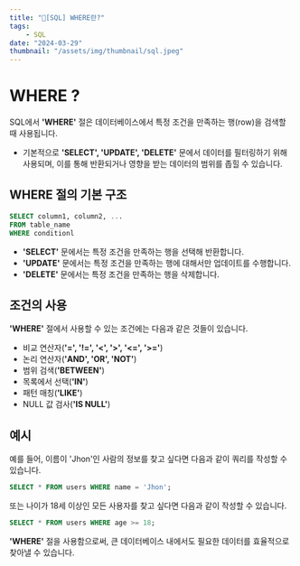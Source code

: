 ```yaml
---
title: "💉[SQL] WHERE란?"
tags:
    - SQL
date: "2024-03-29"
thumbnail: "/assets/img/thumbnail/sql.jpeg"
---
```


# WHERE ?

SQL에서 **'WHERE'** 절은 데이터베이스에서 특정 조건을 만족하는 행(row)을 검색할 때 사용됩니다.
- 기본적으로 **'SELECT', 'UPDATE', 'DELETE'** 문에서 데이터를 필터링하기 위해 사용되며, 이를 통해 반환되거나 영향을 받는 데이터의 범위를 좁힐 수 있습니다.

## WHERE 절의 기본 구조
```sql
SELECT column1, column2, ...
FROM table_name
WHERE conditionl
```
- **'SELECT'** 문에서는 특정 조건을 만족하는 행을 선택해 반환합니다.
- **'UPDATE'** 문에서는 특정 조건을 만족하는 행에 대해서만 업데이트를 수행합니다.
- **'DELETE'** 문에서는 특정 조건을 만족하는 행을 삭제합니다.

## 조건의 사용
**'WHERE'** 절에서 사용할 수 있는 조건에는 다음과 같은 것들이 있습니다.

- 비교 연산자(**'=', '!=', '<', '>', '<=', '>='**)
- 논리 연산자(**'AND', 'OR', 'NOT'**)
- 범위 검색(**'BETWEEN'**)
- 목록에서 선택(**'IN'**)
- 패턴 매칭(**'LIKE'**)
- NULL 값 검사(**'IS NULL'**)

## 예시
예를 들어, 이름이 'Jhon'인 사람의 정보를 찾고 싶다면 다음과 같이 쿼리를 작성할 수 있습니다.
```sql
SELECT * FROM users WHERE name = 'Jhon';
```

또는 나이가 18세 이상인 모든 사용자를 찾고 싶다면 다음과 같이 작성할 수 있습니다.
```sql
SELECT * FROM users WHERE age >= 18;
```

**'WHERE'** 절을 사용함으로써, 큰 데이터베이스 내에서도 필요한 데이터를 효율적으로 찾아낼 수 있습니다.

